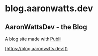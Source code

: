 # blog.aaronwatts.dev

## AaronWattsDev - the Blog

A blog site made with [Publii](https://getpublii.com/)

[https://blog.aaronwatts.dev]()
